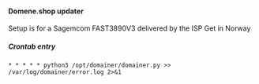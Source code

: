 #### Domene.shop updater

Setup is for a Sagemcom FAST3890V3 delivered by the ISP Get in Norway

##### Crontab entry

	* * * * * python3 /opt/domainer/domainer.py >> /var/log/domainer/error.log 2>&1
